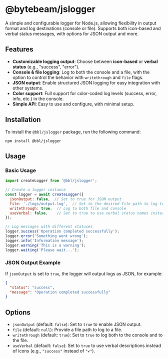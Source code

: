 # @bytebeam/jslogger

A simple and configurable logger for Node.js, allowing flexibility in output format and log destinations (console or file). Supports both icon-based and verbal status messages, with options for JSON output and more.

## Features

- **Customizable logging output**: Choose between **icon-based** or **verbal status** (e.g., "success", "error").
- **Console & file logging**: Log to both the console and a file, with the option to control the behavior with `writethrough` and `file` flags.
- **JSON output**: Enable structured JSON logging for easy integration with other systems.
- **Color support**: Full support for color-coded log levels (success, error, info, etc.) in the console.
- **Simple API**: Easy to use and configure, with minimal setup.

## Installation

To install the `@bbl/jslogger` package, run the following command:

```
npm install @bbl/jslogger
```

## Usage

### Basic Usage

```javascript
import createLogger from '@bbl/jslogger';

// Create a logger instance
const logger = await createLogger({
  jsonOutput: false,  // Set to true for JSON output
  file: './logs/output.log',  // Set to the desired file path to log to a file
  writethrough: true,  // Log to both file and console
  useVerbal: false,    // Set to true to use verbal status names instead of icons
});

// Log messages with different statuses
logger.success('Operation completed successfully');
logger.error('Something went wrong');
logger.info('Information message');
logger.warning('This is a warning');
logger.waiting('Please wait...');
```

### JSON Output Example

If `jsonOutput` is set to `true`, the logger will output logs as JSON, for example:

```json
{
  "status": "success",
  "message": "Operation completed successfully"
}
```

## Options

- `jsonOutput` (default: `false`): Set to `true` to enable JSON output.
- `file` (default: `null`): Provide a file path to log to a file.
- `writethrough` (default: `true`): Set to `true` to log both to the console and to the file.
- `useVerbal` (default: `false`): Set to `true` to use verbal descriptions instead of icons (e.g., `"success"` instead of `"✔"`).
